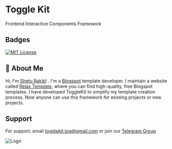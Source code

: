    
   # Toggle Kit
   
   Frontend Interactive Components Framework
 
   
   ## Badges
   
   [![MIT License](https://img.shields.io/badge/License-MIT-green.svg)](https://choosealicense.com/licenses/mit/)
   
   
   ## 🚀 About Me
   Hi, I'm [Shetu Rakib!](https://www.threads.net/@shetu_rakib) . I'm a  [Blogspot](https://www.blogspot.com) template developer. I maintain a website called [Relax Template](https://www.relaxtemplate.top), where you can find high-quality, free Blogspot templates. I have developed ToggleKit to simplify my template creation process. Now anyone can use this framework for existing projects or new projects.
   
   
   ## Support
   
   For support, email togglekit.tog@gmail.com or join our [Telegram Group](https://t.me/+Lmw2wmgHJqZINTU1)
   
   ![Logo](https://github.com/user-attachments/assets/311f1430-7c0c-4959-9961-ee342a09e117)
   
   
